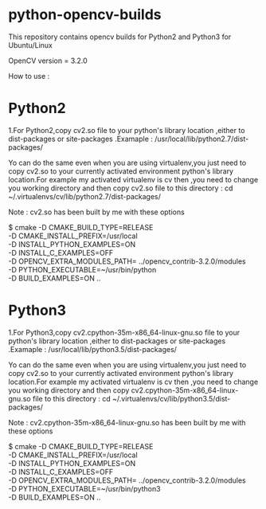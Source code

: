 # python-opencv-builds
This repository contains opencv builds for Python2 and Python3 for Ubuntu/Linux

OpenCV version = 3.2.0

How to use :

# Python2 

1.For Python2,copy cv2.so file to your python's library location ,either to dist-packages or site-packages .Examaple : /usr/local/lib/python2.7/dist-packages/ 

Yo can do the same even when you are using virtualenv,you just need to copy cv2.so to your currently activated environment python's library location.For example my activated virtualenv is cv then ,you need to change you working directory  and then copy cv2.so file to this directory :
cd  ~/.virtualenvs/cv/lib/python2.7/dist-packages/


Note : cv2.so has been built by me with these options

$ cmake -D CMAKE_BUILD_TYPE=RELEASE \
    -D CMAKE_INSTALL_PREFIX=/usr/local \
    -D INSTALL_PYTHON_EXAMPLES=ON \
    -D INSTALL_C_EXAMPLES=OFF \
    -D OPENCV_EXTRA_MODULES_PATH= ../opencv_contrib-3.2.0/modules \
    -D PYTHON_EXECUTABLE=~/usr/bin/python \
    -D BUILD_EXAMPLES=ON ..
    
    
    
    
# Python3

1.For Python3,copy cv2.cpython-35m-x86_64-linux-gnu.so file to your python's library location ,either to dist-packages or site-packages .Examaple : /usr/local/lib/python3.5/dist-packages/ 

Yo can do the same even when you are using virtualenv,you just need to copy cv2.so to your currently activated environment python's library location.For example my activated virtualenv is cv then ,you need to change you working directory  and then copy cv2.cpython-35m-x86_64-linux-gnu.so file to this directory :
cd  ~/.virtualenvs/cv/lib/python3.5/dist-packages/


Note : cv2.cpython-35m-x86_64-linux-gnu.so has been built by me with these options

$ cmake -D CMAKE_BUILD_TYPE=RELEASE \
    -D CMAKE_INSTALL_PREFIX=/usr/local \
    -D INSTALL_PYTHON_EXAMPLES=ON \
    -D INSTALL_C_EXAMPLES=OFF \
    -D OPENCV_EXTRA_MODULES_PATH= ../opencv_contrib-3.2.0/modules \
    -D PYTHON_EXECUTABLE=~/usr/bin/python3 \
    -D BUILD_EXAMPLES=ON ..    



